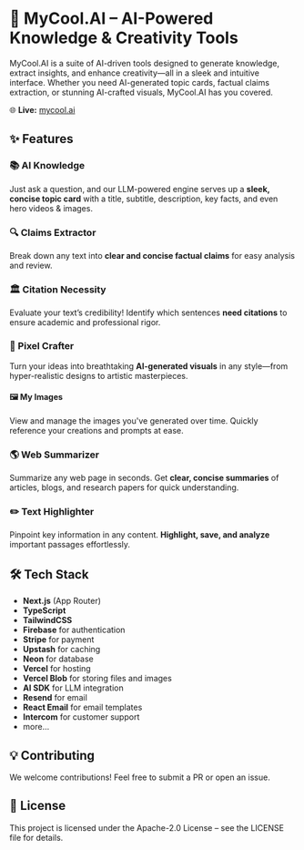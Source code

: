# 🚀 MyCool.AI – AI-Powered Knowledge & Creativity Tools

MyCool.AI is a suite of AI-driven tools designed to generate knowledge, extract insights, and enhance creativity—all in a sleek and intuitive interface. Whether you need AI-generated topic cards, factual claims extraction, or stunning AI-crafted visuals, MyCool.AI has you covered.

🌐 **Live:** [mycool.ai](https://mycool.ai/)

## ✨ Features

### 📚 AI Knowledge

Just ask a question, and our LLM-powered engine serves up a **sleek, concise topic card** with a title, subtitle, description, key facts, and even hero videos & images.

### 🔍 Claims Extractor

Break down any text into **clear and concise factual claims** for easy analysis and review.

### 🏛️ Citation Necessity

Evaluate your text’s credibility! Identify which sentences **need citations** to ensure academic and professional rigor.

### 🎨 Pixel Crafter

Turn your ideas into breathtaking **AI-generated visuals** in any style—from hyper-realistic designs to artistic masterpieces.

#### 🖼️ My Images

View and manage the images you've generated over time. Quickly reference your creations and prompts at ease.

### 🌎 Web Summarizer

Summarize any web page in seconds. Get **clear, concise summaries** of articles, blogs, and research papers for quick understanding.

### ✏️ Text Highlighter

Pinpoint key information in any content. **Highlight, save, and analyze** important passages effortlessly.

## 🛠️ Tech Stack

- **Next.js** (App Router)
- **TypeScript**
- **TailwindCSS**
- **Firebase** for authentication
- **Stripe** for payment
- **Upstash** for caching
- **Neon** for database
- **Vercel** for hosting
- **Vercel Blob** for storing files and images
- **AI SDK** for LLM integration
- **Resend** for email
- **React Email** for email templates
- **Intercom** for customer support
- more...

## 💡 Contributing

We welcome contributions! Feel free to submit a PR or open an issue.

## 📜 License

This project is licensed under the Apache-2.0 License – see the LICENSE file for details.
